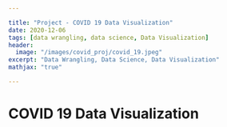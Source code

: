 ```yaml
---

title: "Project - COVID 19 Data Visualization"
date: 2020-12-06
tags: [data wrangling, data science, Data Visualization]
header:
  image: "/images/covid_proj/covid_19.jpeg"
excerpt: "Data Wrangling, Data Science, Data Visualization"
mathjax: "true"

---
```


# COVID 19 Data Visualization
